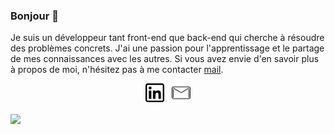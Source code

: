 ### Bonjour 👋

Je suis un développeur tant front-end que back-end qui cherche à résoudre des problèmes concrets. J'ai une passion pour l'apprentissage et le partage de mes connaissances avec les autres. 
Si vous avez envie d'en savoir plus à propos de moi, n'hésitez pas à me contacter [mail](mailto:matthewhons19@gmail.com).

<p align='center'>
<a href="https://www.linkedin.com/in/matthew-hons/"><img height="30" src="./linkedin.png"></a>&nbsp;&nbsp;
<a href="mailto:matthewhons19@gmail.com"><img height="30" src="./mail.png"></a>
</p>
<a href="https://github.com/MatthewHons">
<img align="center" src="https://github-readme-stats.vercel.app/api/top-langs/?username=MatthewHons&layout=compact" />
</a>
